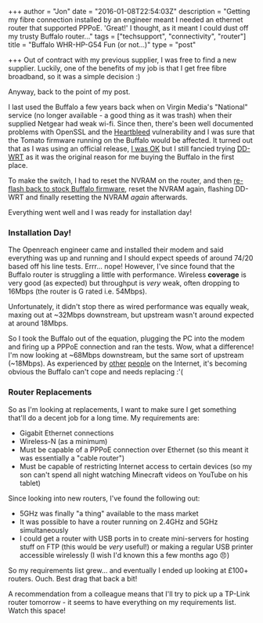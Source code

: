 +++
author = "Jon"
date = "2016-01-08T22:54:03Z"
description = "Getting my fibre connection installed by an engineer meant I needed an ethernet router that supported PPPoE. 'Great!' I thought, as it meant I could dust off my trusty Buffalo router..."
tags = ["techsupport", "connectivity", "router"]
title = "Buffalo WHR-HP-G54 Fun (or not...)"
type = "post"

+++
Out of contract with my previous supplier, I was free to find a new supplier. Luckily, one of the benefits of my job is that I get free fibre broadband, so it was a simple decision :)

Anyway, back to the point of my post.

I last used the Buffalo a few years back when on Virgin Media's "National" service (no longer available - a good thing as it was trash) when their supplied Netgear had weak wi-fi. Since then, there's been well documented problems with OpenSSL and the [Heartbleed](http://heartbleed.com) vulnerability and I was sure that the Tomato firmware running on the Buffalo would be affected. It turned out that as I was using an official release, [I was OK](http://wisercoder.com/router-affected-heartbleed-bug) but I still fancied trying [DD-WRT](http://www.dd-wrt.com) as it was the original reason for me buying the Buffalo in the first place.

To make the switch, I had to reset the NVRAM on the router, and then [re-flash back to stock Buffalo firmware](http://www.dd-wrt.com/phpBB2/viewtopic.php?t=71220), reset the NVRAM again, flashing DD-WRT and finally resetting the NVRAM *again* afterwards.

Everything went well and I was ready for installation day!

### Installation Day!
The Openreach engineer came and installed their modem and said everything was up and running and I should expect speeds of around 74/20 based off his line tests. Errr... nope! However, I've since found that the Buffalo router is struggling a little with performance. Wireless **coverage** is very good (as expected) but throughput is *very* weak, often dropping to 16Mbps (the router is G rated i.e. 54Mbps).

Unfortunately, it didn't stop there as wired performance was equally weak, maxing out at ~32Mbps downstream, but upstream wasn't around expected at around 18Mbps.

So I took the Buffalo out of the equation, plugging the PC into the modem and firing up a PPPoE connection and ran the tests. Wow, what a difference! I'm now looking at ~68Mbps downstream, but the same sort of upstream (~18Mbps). As experienced by [other](http://www.dd-wrt.com/phpBB2/viewtopic.php?t=28049) [people](http://www.linksysinfo.org/index.php?threads/whr-hp-g54-deadly-slow-and-weak.69741) on the Internet, it's becoming obvious the Buffalo can't cope and needs replacing :'(

### Router Replacements

So as I'm looking at replacements, I want to make sure I get something that'll do a decent job for a long time. My requirements are:

* Gigabit Ethernet connections
* Wireless-N (as a minimum)
* Must be capable of a PPPoE connection over Ethernet (so this meant it was essentially a "cable router")
* Must be capable of restricting Internet access to certain devices (so my son can't spend all night watching Minecraft videos on YouTube on his tablet)

Since looking into new routers, I've found the following out:

* 5GHz was finally "a thing" available to the mass market
* It was possible to have a router running on 2.4GHz and 5GHz simultaneously
* I could get a router with USB ports in to create mini-servers for hosting stuff on FTP (this would be *very* useful!) or making a regular USB printer accessible wirelessly (I wish I'd known this a few months ago :angry:)

So my requirements list grew... and eventually I ended up looking at £100+ routers. Ouch. Best drag that back a bit!

A recommendation from a colleague means that I'll try to pick up a TP-Link router tomorrow - it seems to have everything on my requirements list. Watch this space!
